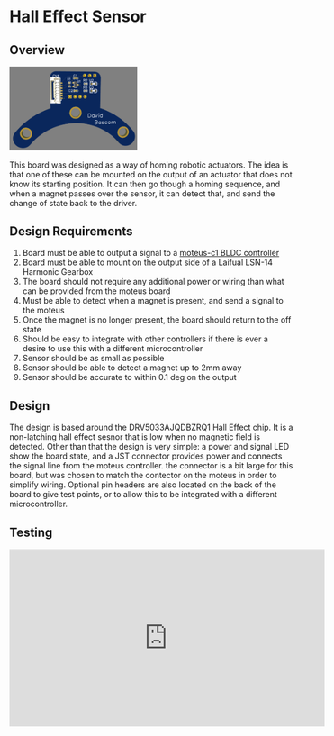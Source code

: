 # Hall Effect Sensor #

## Overview ##

<img src="/images/Hall_Effect_3D.png" alt="Old Frame CAD" width="45%" />

This board was designed as a way of homing robotic actuators. The idea is that
one of these can be mounted on the output of an actuator that does not know its
starting position. It can then go though a homing sequence, and when a magnet 
passes over the sensor, it can detect that, and send the change of state back 
to the driver. 

## Design Requirements ##

<ol>
    <li>Board must be able to output a signal to a <a href="https://mjbots.com/products/moteus-c1">moteus-c1 BLDC controller</a></li>
    <li>Board must be able to mount on the output side of a Laifual LSN-14 Harmonic Gearbox</li>
    <li>The board should not require any additional power or wiring than what can be provided from the moteus board</li>
    <li>Must be able to detect when a magnet is present, and send a signal to the moteus</li>
    <li>Once the magnet is no longer present, the board should return to the off state</li>
    <li>Should be easy to integrate with other controllers if there is ever a desire to use this with a different microcontroller</li>
    <li>Sensor should be as small as possible</li>
    <li>Sensor should be able to detect a magnet up to 2mm away</li>
    <li>Sensor should be accurate to within 0.1 deg on the output</li>
</ol>


## Design ##

The design is based around the DRV5033AJQDBZRQ1 Hall Effect chip. It is a non-latching 
hall effect sesnor that is low when no magnetic field is detected. Other than that the 
design is very simple: a power and signal LED show the board state, and a JST connector
provides power and connects the signal line from the moteus controller. the connector is
a bit large for this board, but was chosen to match the contector on the moteus in order 
to simplify wiring. Optional pin headers are also located on the back of the board to 
give test points, or to allow this to be integrated with a different microcontroller. 

## Testing ##

<iframe width="560" height="315" src="https://www.youtube.com/embed/xiG5vrSRzsc" frameborder="0" allowfullscreen></iframe>


